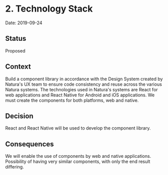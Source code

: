 # 2. Technology Stack

Date: 2019-09-24

## Status

Proposed

## Context

Build a component library in accordance with the Design System created by Natura's UX team to ensure code consistency and reuse across the various Natura systems.
The technologies used in Natura's systems are React for web applications and React Native for Android and iOS applications.
We must create the components for both platforms, web and native.

## Decision

React and React Native will be used to develop the component library.

## Consequences

We will enable the use of components by web and native applications.
Possibility of having very similar components, with only the end result differing.
